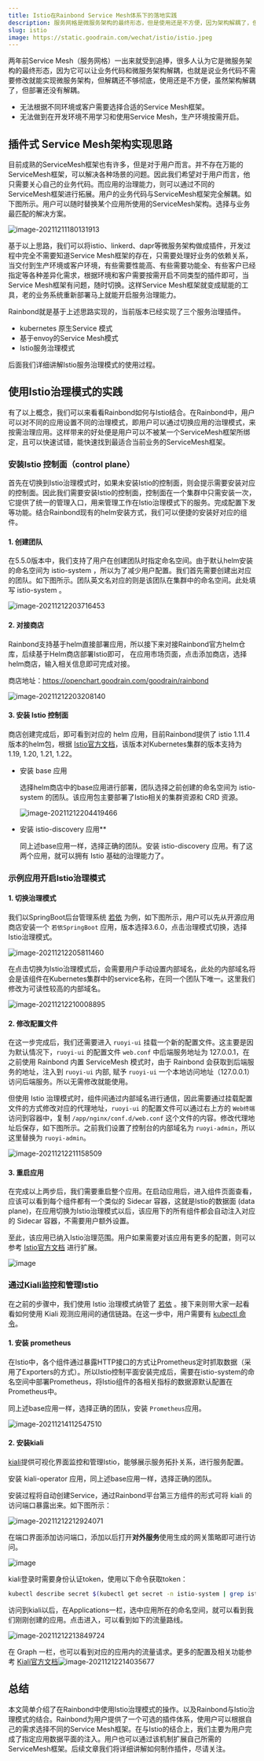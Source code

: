 ```yaml
---
title: Istio在Rainbond Service Mesh体系下的落地实践
description: 服务网格是微服务架构的最终形态，但是使用还是不方便，因为架构解耦了，但部署还没有解耦。
slug: istio
image: https://static.goodrain.com/wechat/istio/istio.jpeg
---
```



两年前Service Mesh（服务网格）一出来就受到追捧，很多人认为它是微服务架构的最终形态，因为它可以让业务代码和微服务架构解耦，也就是说业务代码不需要修改就能实现微服务架构，但解耦还不够彻底，使用还是不方便，虽然架构解耦了，但部署还没有解耦。
* 无法根据不同环境或客户需要选择合适的Service Mesh框架。
* 无法做到在开发环境不用学习和使用Service Mesh，生产环境按需开启。

## 插件式 Service Mesh架构实现思路

目前成熟的ServiceMesh框架也有许多，但是对于用户而言。并不存在万能的ServiceMesh框架，可以解决各种场景的问题。因此我们希望对于用户而言，他只需要关心自己的业务代码。而应用的治理能力，则可以通过不同的ServiceMesh框架进行拓展。用户的业务代码与ServiceMesh框架完全解耦。如下图所示。用户可以随时替换某个应用所使用的ServiceMesh架构。选择与业务最匹配的解决方案。


![image-20211211180131913](https://cdn.jsdelivr.net/gh/yangkaa/images@main/works/image-20211211180131913.png)

基于以上思路，我们可以将istio、linkerd、dapr等微服务架构做成插件，开发过程中完全不需要知道Service Mesh框架的存在，只需要处理好业务的依赖关系，当交付到生产环境或客户环境，有些需要性能高、有些需要功能全、有些客户已经指定等各种差异化需求，根据环境和客户需要按需开启不同类型的插件即可，当Service Mesh框架有问题，随时切换。这样Service Mesh框架就变成赋能的工具，老的业务系统重新部署马上就能开启服务治理能力。

Rainbond就是基于上述思路实现的，当前版本已经实现了三个服务治理插件。

* kubernetes 原生Service 模式
* 基于envoy的Service Mesh模式
* Istio服务治理模式

后面我们详细讲解Istio服务治理模式的使用过程。



## 使用Istio治理模式的实践

有了以上概念，我们可以来看看Rainbond如何与Istio结合。在Rainbond中，用户可以对不同的应用设置不同的治理模式，即用户可以通过切换应用的治理模式，来按需治理应用。这样带来的好处便是用户可以不被某一个ServiceMesh框架所绑定，且可以快速试错，能快速找到最适合当前业务的ServiceMesh框架。



### 安装Istio 控制面（control plane）

首先在切换到Istio治理模式时，如果未安装Istio的控制面，则会提示需要安装对应的控制面。因此我们需要安装Istio的控制面，控制面在一个集群中只需安装一次，它提供了统一的管理入口，用来管理工作在Istio治理模式下的服务。完成配置下发等功能。结合Rainbond现有的helm安装方式，我们可以便捷的安装好对应的组件。



####  1. 创建团队

在5.5.0版本中，我们支持了用户在创建团队时指定命名空间。由于默认helm安装的命名空间为 istio-system ，所以为了减少用户配置。我们首先需要创建出对应的团队。如下图所示。团队英文名对应的则是该团队在集群中的命名空间。此处填写  istio-system 。

![image-20211212203716453](https://ghproxy.com/https://raw.githubusercontent.com/yangkaa/images/main/works/image-20211212203716453.png)

#### 2. 对接商店

Rainbond支持基于helm直接部署应用，所以接下来对接Rainbond官方helm仓库，后续基于Helm商店部署Istio即可， 在应用市场页面，点击添加商店，选择helm商店，输入相关信息即可完成对接。

商店地址：https://openchart.goodrain.com/goodrain/rainbond 

![image-20211212203208140](https://ghproxy.com/https://raw.githubusercontent.com/yangkaa/images/main/works/image-20211212203208140.png)



#### 3. 安装 Istio 控制面

商店创建完成后，即可看到对应的 helm 应用，目前Rainbond提供了 istio 1.11.4 版本的helm包，根据 [Istio官方文档](https://istio.io/latest/docs/releases/supported-releases/)，该版本对Kubernetes集群的版本支持为 1.19, 1.20, 1.21, 1.22。

* 安装 base 应用

    选择helm商店中的base应用进行部署，团队选择之前创建的命名空间为 istio-system 的团队。该应用包主要部署了Istio相关的集群资源和 CRD 资源。

    ![image-20211212204419466](https://ghproxy.com/https://raw.githubusercontent.com/yangkaa/images/main/works/image-20211212204419466.png) 

* 安装 istio-discovery 应用**

    同上述base应用一样，选择正确的团队。安装 istio-discovery 应用。有了这两个应用，就可以拥有 Istio 基础的治理能力了。



### 示例应用开启Istio治理模式

#### 1. 切换治理模式

我们以SpringBoot后台管理系统 [若依](https://gitee.com/y_project/RuoYi) 为例，如下图所示，用户可以先从开源应用商店安装一个 `若依SpringBoot` 应用，版本选择3.6.0，点击治理模式切换，选择Istio治理模式。

![image-20211212205811460](https://grstatic.oss-cn-shanghai.aliyuncs.com/docs/5.5/user-manual/app-manage/deploy-istio/network.jpg)

在点击切换为Istio治理模式后，会需要用户手动设置内部域名，此处的内部域名将会是该组件在Kubernetes集群中的service名称，在同一个团队下唯一。这里我们修改为可读性较高的内部域名。

![image-20211212210008895](https://grstatic.oss-cn-shanghai.aliyuncs.com/docs/5.5/user-manual/app-manage/deploy-istio/model.png)

#### 2. 修改配置文件

在这一步完成后，我们还需要进入 `ruoyi-ui` 挂载一个新的配置文件。这主要是因为默认情况下，`ruoyi-ui` 的配置文件 `web.conf`  中后端服务地址为 127.0.0.1，在之前使用 Rainbond 内置 ServiceMesh 模式时，由于 Rainbond 会获取到后端服务的地址，注入到 `ruoyi-ui` 内部, 赋予 `ruoyi-ui` 一个本地访问地址（127.0.0.1）访问后端服务。所以无需修改就能使用。

但使用 Istio 治理模式时，组件间通过内部域名进行通信，因此需要通过挂载配置文件的方式修改对应的代理地址，`ruoyi-ui` 的配置文件可以通过右上方的 `Web终端` 访问到容器中，复制 `/app/nginx/conf.d/web.conf` 这个文件的内容。修改代理地址后保存，如下图所示。之前我们设置了控制台的内部域名为 `ruoyi-admin`，所以这里替换为 `ruoyi-admin`。

![image-20211212211158509](https://grstatic.oss-cn-shanghai.aliyuncs.com/docs/5.5/user-manual/app-manage/deploy-istio/conf.jpg)

#### 3. 重启应用

在完成以上两步后，我们需要重启整个应用。在启动应用后，进入组件页面查看，应该可以看到每个组件都有一个类似的 Sidecar 容器，这就是Istio的数据面 (data plane)，在应用切换为Istio治理模式以后，该应用下的所有组件都会自动注入对应的 Sidecar 容器，不需要用户额外设置。

至此，该应用已纳入Istio治理范围。用户如果需要对该应用有更多的配置，则可以参考 [Istio官方文档](https://istio.io/latest/docs/setup/getting-started/#dashboard) 进行扩展。

![image](https://grstatic.oss-cn-shanghai.aliyuncs.com/docs/5.5/user-manual/app-manage/deploy-istio/dataplane.png)



### 通过Kiali监控和管理Istio

在之前的步骤中，我们使用 Istio 治理模式纳管了 [若依](https://gitee.com/y_project/RuoYi) 。接下来则带大家一起看看如何使用 Kiali 观测应用间的通信链路。在这一步中，用户需要有 [kubectl 命令](https://www.rainbond.com/docs/user-operations/tools/kubectl?channel=toutiao)。

#### 1. 安装 prometheus

在Istio中，各个组件通过暴露HTTP接口的方式让Prometheus定时抓取数据（采用了Exporters的方式）。所以Istio控制平面安装完成后，需要在istio-system的命名空间中部署Prometheus，将Istio组件的各相关指标的数据源默认配置在Prometheus中。

同上述base应用一样，选择正确的团队，安装 `Prometheus`应用。

![image-20211214112547510](https://grstatic.oss-cn-shanghai.aliyuncs.com/docs/5.5/user-manual/app-manage/deploy-istio/deploy-prometheus.png)

#### 2. 安装kiali

[kiali](https://kiali.io/)提供可视化界面监控和管理Istio，能够展示服务拓扑关系，进行服务配置。

安装 kiali-operator 应用，同上述base应用一样，选择正确的团队。

安装过程将自动创建Service，通过Rainbond平台第三方组件的形式可将 kiali 的访问端口暴露出来。如下图所示：

![image-20211212212924071](https://grstatic.oss-cn-shanghai.aliyuncs.com/docs/5.5/user-manual/app-manage/deploy-istio/create-kiali-third-party.png)

在端口界面添加访问端口，添加以后打开**对外服务**使用生成的网关策略即可进行访问。

![image](https://grstatic.oss-cn-shanghai.aliyuncs.com/docs/5.5/user-manual/app-manage/deploy-istio/port.jpg)

kiali登录时需要身份认证token，使用以下命令获取token：

```bash
kubectl describe secret $(kubectl get secret -n istio-system | grep istiod-token |awk '{print $1}') -n istio-system
```

访问到kiali以后，在Applications一栏，选中应用所在的命名空间，就可以看到我们刚刚创建的应用。点击进入，可以看到如下的流量路线。

![image-20211212213849724](https://grstatic.oss-cn-shanghai.aliyuncs.com/docs/5.5/user-manual/app-manage/deploy-istio/overview.png)

在 Graph 一栏，也可以看到对应的应用内的流量请求。更多的配置及相关功能参考 [Kiali官方文档](https://kiali.io/docs/installation/quick-start/)![image-20211212214035677](https://grstatic.oss-cn-shanghai.aliyuncs.com/docs/5.5/user-manual/app-manage/deploy-istio/display.png)


## 总结

本文简单介绍了在Rainbond中使用Istio治理模式的操作。以及Rainbond与Istio治理模式的结合。Rainbond为用户提供了一个可选的插件体系，使用户可以根据自己的需求选择不同的Service Mesh框架。在与Istio的结合上，我们主要为用户完成了指定应用数据平面的注入。用户也可以通过该机制扩展自己所需的ServiceMesh框架。后续文章我们将详细讲解如何制作插件，尽请关注。